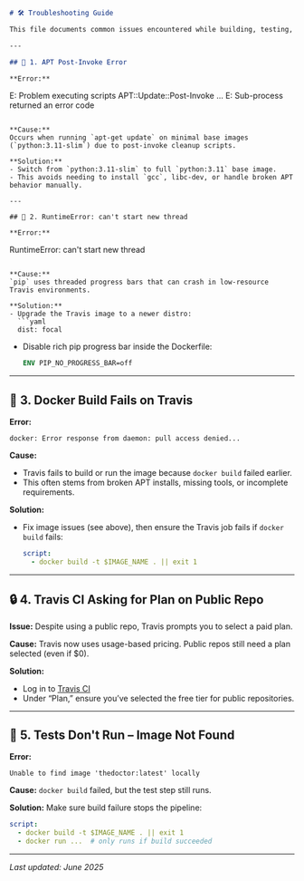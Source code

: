 ```markdown
# 🛠️ Troubleshooting Guide

This file documents common issues encountered while building, testing, or deploying this project using Docker and Travis CI.

---

## 🚫 1. APT Post-Invoke Error

**Error:**
```

E: Problem executing scripts APT::Update::Post-Invoke ...
E: Sub-process returned an error code

```

**Cause:**
Occurs when running `apt-get update` on minimal base images (`python:3.11-slim`) due to post-invoke cleanup scripts.

**Solution:**
- Switch from `python:3.11-slim` to full `python:3.11` base image.
- This avoids needing to install `gcc`, libc-dev, or handle broken APT behavior manually.

---

## 🧵 2. RuntimeError: can't start new thread

**Error:**
```

RuntimeError: can't start new thread

````

**Cause:**
`pip` uses threaded progress bars that can crash in low-resource Travis environments.

**Solution:**
- Upgrade the Travis image to a newer distro:
  ```yaml
  dist: focal
````

* Disable rich pip progress bar inside the Dockerfile:

  ```dockerfile
  ENV PIP_NO_PROGRESS_BAR=off
  ```

---

## 🐳 3. Docker Build Fails on Travis

**Error:**

```
docker: Error response from daemon: pull access denied...
```

**Cause:**

* Travis fails to build or run the image because `docker build` failed earlier.
* This often stems from broken APT installs, missing tools, or incomplete requirements.

**Solution:**

* Fix image issues (see above), then ensure the Travis job fails if `docker build` fails:

  ```yaml
  script:
    - docker build -t $IMAGE_NAME . || exit 1
  ```

---

## 🔒 4. Travis CI Asking for Plan on Public Repo

**Issue:**
Despite using a public repo, Travis prompts you to select a paid plan.

**Cause:**
Travis now uses usage-based pricing. Public repos still need a plan selected (even if \$0).

**Solution:**

* Log in to [Travis CI](https://travis-ci.com/account/usage)
* Under “Plan,” ensure you’ve selected the free tier for public repositories.

---

## 🧪 5. Tests Don't Run – Image Not Found

**Error:**

```
Unable to find image 'thedoctor:latest' locally
```

**Cause:**
`docker build` failed, but the test step still runs.

**Solution:**
Make sure build failure stops the pipeline:

```yaml
script:
  - docker build -t $IMAGE_NAME . || exit 1
  - docker run ...  # only runs if build succeeded
```

---

*Last updated: June 2025*

```
